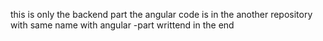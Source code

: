 this is only the backend part the angular code is in the another repository with same name with angular -part writtend in the end 
